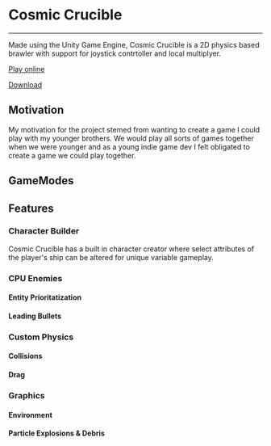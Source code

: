 # Cosmic Crucible

<hr/>

Made using the Unity Game Engine, Cosmic Crucible is a 2D physics based brawler with support for joystick contrtoller and local multiplyer.

[Play online](https://simmer.io/@reedoover/cosmic-crucible)

[Download](https://reedoover.itch.io/cosmic-crucible)

## Motivation
My motivation for the project stemed from wanting to create a game I could play with my younger brothers. We would play all sorts of games together when we were younger and as a young indie game dev I felt obligated to create a game we could play together.

## GameModes

## Features

### Character Builder
Cosmic Crucible has a built in character creator where select attributes of the player's ship can be altered for unique variable gameplay.

### CPU Enemies
#### Entity Prioritatization
#### Leading Bullets

### Custom Physics
#### Collisions
#### Drag

### Graphics
#### Environment
#### Particle Explosions & Debris